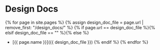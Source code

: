 ---
---
# Design Docs

{% for page in site.pages %}
{% assign design_doc_file = page.url | remove_first: "/design_docs/" %}
{% if page.url == design_doc_file %}{% elsif design_doc_file == "" %}{% else %}
- [{{ page.name }}]({{ design_doc_file }})
{% endif %}
{% endfor %}
